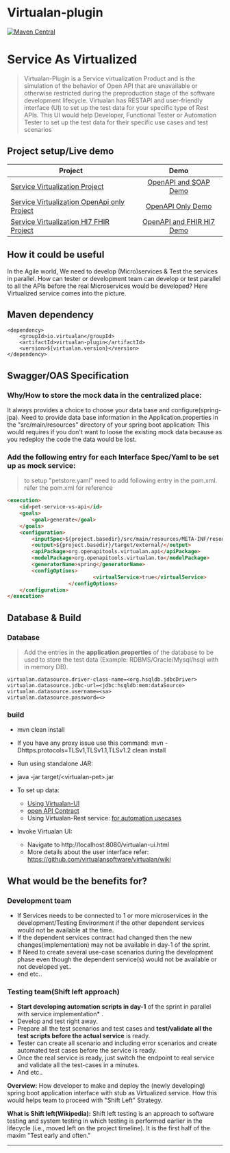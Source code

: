 # Virtualan-plugin 

 [![Maven Central](https://img.shields.io/maven-central/v/io.virtualan/virtualan-plugin.svg?label=Maven%20Central)](https://search.maven.org/search?q=g:%22io.virtualan%22%20AND%20a:%22virtualan-plugin%22)

# Service As Virtualized
> Virtualan-Plugin is a Service virtualization Product and is the simulation of the behavior of Open API that are unavailable or otherwise restricted during the preproduction stage of the software development lifecycle. Virtualan has RESTAPI and user-friendly interface (UI) to set up the test data for your specific type of Rest APIs. This UI would help Developer, Functional Tester or Automation Tester to set up the test data for their specific use cases and test scenarios 
## Project setup/Live demo

 |  Project |  Demo |
 |----------|:------:|
 |[Service Virtualization Project](https://github.com/virtualansoftware/service-virtualization) | [OpenAPI and SOAP Demo](https://sforce.virtualandemo.com/virtualan-ui) |
  | [Service Virtualization OpenApi only Project](https://github.com/virtualansoftware/service-virtualization-openapi)| [OpenAPI Only Demo](https://live.virtualandemo.com/virtualan-ui) |
 |[Service Virtualization Hl7 FHIR Project](https://github.com/virtualansoftware/HL7-FHIR-service-virtualization-openapi)| [OpenAPI and FHIR Hl7 Demo](https://fhir.virtualandemo.com/virtualan-ui) |


## How it could be useful
In the Agile world, We need to develop (Micro)services & Test the services in parallel. How can tester or development team can develop or test parallel to all the APIs before the real Microservices would be developed? Here Virtualized service comes into the picture.

## Maven dependency
```mvn 
<dependency>
	<groupId>io.virtualan</groupId>
	<artifactId>virtualan-plugin</artifactId>
	<version>${virtualan.version}</version>
</dependency>
``` 
		
## Swagger/OAS Specification

### Why/How to store the mock data in the centralized place:
It always provides a choice to choose your data base and configure(spring-jpa). Need to provide data base information in the Application.properties in the "src/main/resources" directory of your spring boot application: This would requires if you don't want to loose the existing mock data because as you redeploy the code the data would be lost.
     
### Add the following entry for each Interface Spec/Yaml  to be set up as mock service:
> to setup  "petstore.yaml" need to add following entry in the pom.xml. refer the pom.xml for reference
	
```html
<execution>
	<id>pet-service-vs-api</id>
	<goals>
		<goal>generate</goal>
	</goals>
	<configuration>
		<inputSpec>${project.basedir}/src/main/resources/META-INF/resources/yaml/PetStore/petstore.yaml</inputSpec>
		<output>${project.basedir}/target/external/</output>
		<apiPackage>org.openapitools.virtualan.api</apiPackage>
		<modelPackage>org.openapitools.virtualan.to</modelPackage>
		<generatorName>spring</generatorName>
		<configOptions>
							<virtualService>true</virtualService>
					</configOptions>
	</configuration>
</execution>
```

## Database & Build
### Database
> Add the entries in the **application.properties** of the database to be used to store the test data (Example: RDBMS/Oracle/Mysql/hsql with in memory DB).
```properties	
virtualan.datasource.driver-class-name=<org.hsqldb.jdbcDriver>
virtualan.datasource.jdbc-url=<jdbc:hsqldb:mem:dataSource>
virtualan.datasource.username=<sa>
virtualan.datasource.password=<>
```
### build
  - mvn clean install  
  - If you have any proxy issue use this command:  mvn -Dhttps.protocols=TLSv1,TLSv1.1,TLSv1.2 clean install 
  - Run using standalone JAR:
  - java -jar target/\<virtualan-pet>.jar         
  - To set up  data:    
	- [Using Virtualan-UI](Mock-data)
	- [open API Contract](https://github.com/virtualansoftware/virtualan/blob/master/modules/virtualan-plugin/src/main/resources/virtualservices.yaml)
	- Using Virtualan-Rest service: 
		[for automation usecases](https://github.com/virtualansoftware/virtualan-openapi-demo/blob/master/src/test/resources/features/demo/demo.feature)

  - Invoke Virtualan UI:  			
	- Navigate to http://localhost:8080/virtualan-ui.html 
	- More details about the user interface refer: https://github.com/virtualansoftware/virtualan/wiki 	


## What would be the benefits for?

### Development team
* If Services needs to be connected to 1 or more microservices in the development/Testing Environment if the other dependent services would not be available at the time.
* If the dependent services contract had changed then the new changes(implementation) may not be available in day-1 of the sprint.
* If Need to create several use-case scenarios during the development phase even though the dependent service(s) would not be available or not developed yet..
* end etc..

###  Testing team(Shift left approach) 
* **Start developing automation scripts in day-1** of the sprint in parallel with service implementation* .
* Develop and test right away.
* Prepare all the test scenarios and test cases and **test/validate all the test scripts before the actual service** is ready.
* Tester can create all scenario and including error scenarios and create automated test cases before the service is ready.
* Once the real service is ready, just switch the endpoint to real service and validate all the test-cases in a minutes. 
* And etc..

**Overview:**
How developer to make and deploy the (newly developing) spring boot application interface with stub as Virtualized service. How this would helps team to proceed with "Shift Left"  Strategy. 

**What is Shift left(Wikipedia):**
Shift left testing is an approach to software testing and system testing in which testing is performed earlier in the lifecycle (i.e., moved left on the project timeline). It is the first half of the maxim "Test early and often."

----